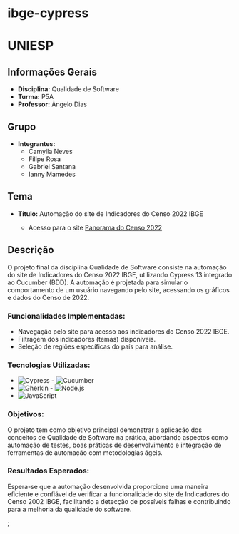 # ibge-cypress

# UNIESP

## Informações Gerais
- **Disciplina:** Qualidade de Software
- **Turma:** P5A
- **Professor:** Ângelo Dias

## Grupo
- **Integrantes:** 
  - Camylla Neves
  - Filipe Rosa
  - Gabriel Santana
  - Ianny Mamedes

## Tema
- **Título:** Automação do site de Indicadores do Censo 2022 IBGE

  - Acesso para o site [Panorama do Censo 2022](https://censo2022.ibge.gov.br/panorama/indicadores.html?localidade=BR&tema=5)

## Descrição
O projeto final da disciplina Qualidade de Software consiste na automação do site de Indicadores do Censo 2022 IBGE, utilizando Cypress 13 integrado ao Cucumber (BDD). A automação é projetada para simular o comportamento de um usuário navegando pelo site, acessando os gráficos e dados do Censo de 2022. 

### Funcionalidades Implementadas:
- Navegação pelo site para acesso aos indicadores do Censo 2022 IBGE.
- Filtragem dos indicadores (temas) disponíveis.
- Seleção de regiões específicas do país para análise.

### Tecnologias Utilizadas:
- ![Cypress](https://img.shields.io/badge/Cypress-17202C?style=for-the-badge&logo=cypress&logoColor=white) - ![Cucumber](https://img.shields.io/badge/Cucumber-43B02A?style=for-the-badge&logo=cucumber&logoColor=white)
- ![Gherkin](https://img.shields.io/badge/Gherkin-2a9d8f?style=for-the-badge&logo=cucumber&logoColor=white) - ![Node.js](https://img.shields.io/badge/Node%20js-339933?style=for-the-badge&logo=nodedotjs&logoColor=white)
- ![JavaScript](https://img.shields.io/badge/JavaScript-323330?style=for-the-badge&logo=javascript&logoColor=F7DF1E)

### Objetivos:
O projeto tem como objetivo principal demonstrar a aplicação dos conceitos de Qualidade de Software na prática, abordando aspectos como automação de testes, boas práticas de desenvolvimento e integração de ferramentas de automação com metodologias ágeis.

### Resultados Esperados:
Espera-se que a automação desenvolvida proporcione uma maneira eficiente e confiável de verificar a funcionalidade do site de Indicadores do Censo 2002 IBGE, facilitando a detecção de possíveis falhas e contribuindo para a melhoria da qualidade do software.

;


